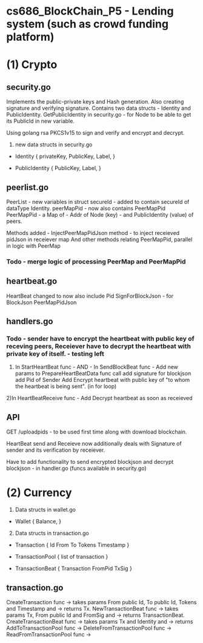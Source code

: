 # cs686_BlockChain_P5 - Lending system (such as crowd funding platform)


# (1) Crypto 

## security.go
Implements the public-private keys and Hash generation. Also creating signature and verifying signature.
Contains two data structs - Identity and PublicIdentity.
GetPublicIdentity in security.go - for Node to be able to get its PublicId in new variable.

Using golang rsa PKCS1v15 to sign and verify and encrypt and decrypt.

1. new data structs in security.go
  - Identity {
      privateKey,
      PublicKey,
      Label,
      }
  
  - PublicIdentity {
      PublicKey,
      Label,
      }

## peerlist.go
 PeerList - new variables in struct
  secureId    - added to contain secureId of dataType Identity.
  peerMapPid  - now also contains PeerMapPid
  PeerMapPid  - a Map of - Addr of Node (key) - and PublicIdentity (value) of peers.
  
  Methods added - 
  InjectPeerMapPidJson method - to inject receieved pidJson in receiever map
  And other methods relating PeerMapPid, parallel in logic with PeerMap
  ### Todo - merge logic of processing PeerMap and PeerMapPid 

## heartbeat.go
 HeartBeat changed to now also include
   Pid
   SignForBlockJson - for BlockJson
   PeerMapPidJson  

## handlers.go
### Todo - sender have to encrypt the heartbeat with public key of receving peers, Receiever have to decrypt the heartbeat with private key of itself. - testing left
1) In StartHeartBeat func - AND - In SendBlockBeat func -
Add new params to PrepareHeartBeatData func call
    add signature for blockjson
    add Pid of Sender
Add Encrypt heartbeat with public key of "to whom the heartbeat is being sent". (in for loop)

2)In HeartBeatReceive func -
Add Decrypt heartbeat as soon as receieved



## API
GET /uploadpids - to be used first time along with download blockchain.

HeartBeat send and Receieve now additionally deals with Signature of sender and its verification by receiever.

>>>>>>>>>>>>
Have to add functionality to send encrypted blockjson and decrypt blockjson - in handler.go (funcs available in security.go)


# (2) Currency

1. Data structs in wallet.go
  - Wallet {
    Balance,
  }
  
2. Data structs in transaction.go
  - Transaction {
    Id
    From
    To
    Tokens
    Timestamp
  }

  - TransactionPool {
     list of transaction
  }

  - TransactionBeat {
      Transaction
      FromPid
      TxSig
  }

## transaction.go
CreateTransaction func -> takes params From public Id, To public Id, Tokens and Timestamp and -> returns Tx.
NewTransactionBeat func -> takes params Tx, From public Id and FromSig and -> returns TransactionBeat.
CreateTransactionBeat func ->  takes params Tx and Identity and -> returns 
AddToTransactionPool func -> 
DeleteFromTransactionPool func ->
ReadFromTransactionPool func ->













